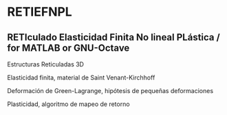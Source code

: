 # RETIEFNPL
## RETIculado Elasticidad Finita No lineal PLástica / for MATLAB or GNU-Octave

Estructuras Reticuladas 3D

Elasticidad finita, material de Saint Venant-Kirchhoff

Deformación de Green-Lagrange, hipótesis de pequeñas deformaciones

Plasticidad, algoritmo de mapeo de retorno

